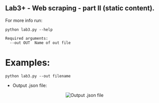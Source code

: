 ## Lab3+ - Web scraping - part II (static content).

For more info run:
```
python lab3.py --help
```

```
Required arguments:
  --out OUT  Name of out file
```

# Examples:

```python lab3.py --out filename```

- Output .json file: 
<p align="center">
  <img src="https://user-images.githubusercontent.com/61660055/138725458-5f7f94d9-0e4a-4516-a1d9-d119edb8f457.png" alt="Output .json file"/>
</p>